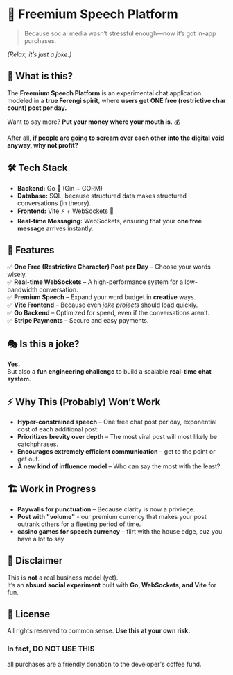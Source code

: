 # 🎤 Freemium Speech Platform

> Because social media wasn’t stressful enough—now it’s got in-app purchases. 

*(Relax, it’s just a joke.)*

## 🤔 What is this?
The **Freemium Speech Platform** is an experimental chat application modeled in a **true Ferengi spirit**, 
where **users get ONE free (restrictive char count) post per day.**  

Want to say more? **Put your money where your mouth is.** 💰

After all, **if people are going to scream over each other into the digital void anyway, why not profit?**  

## 🛠 Tech Stack
- **Backend:** Go 🦫 (Gin + GORM)  
- **Database:** SQL, because structured data makes structured conversations (in theory).  
- **Frontend:** Vite ⚡ + WebSockets 📡  
- **Real-time Messaging:** WebSockets, ensuring that your **one free message** arrives instantly.  

## 🚀 Features
✅ **One Free (Restrictive Character) Post per Day** – Choose your words wisely.  
✅ **Real-time WebSockets** – A high-performance system for a low-bandwidth conversation.  
✅ **Premium Speech** – Expand your word budget in **creative** ways.  
✅ **Vite Frontend** – Because even *joke projects* should load quickly.  
✅ **Go Backend** – Optimized for speed, even if the conversations aren’t.  
✅ **Stripe Payments** – Secure and easy payments.  

## 🎭 Is this a joke?
**Yes.**  
But also a **fun engineering challenge** to build a scalable **real-time chat system**.  

## ⚡ Why This (Probably) Won’t Work
- **Hyper-constrained speech** – One free chat post per day, exponential cost of each additional post.  
- **Prioritizes brevity over depth** – The most viral post will most likely be catchphrases.  
- **Encourages extremely efficient communication** – get to the point or get out.  
- **A new kind of influence model** – Who can say the most with the least?  

## 🏗️ Work in Progress
- **Paywalls for punctuation** – Because clarity is now a privilege.  
- **Post with "volume"** - our premium currency that makes your post outrank others for a fleeting period of time. 
- **casino games for speech currency** – flirt with the house edge, cuz you have a lot to say  

## 🚨 Disclaimer
This is **not** a real business model (yet).  
It’s an **absurd social experiment** built with **Go, WebSockets, and Vite** for fun.  

## 📜 License
All rights reserved to common sense. **Use this at your own risk.**  

### In fact, DO NOT USE THIS

all purchases are a friendly donation to the developer's coffee fund.
